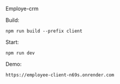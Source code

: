 Employe-crm

Build:

```
npm run build --prefix client
```

Start:

```
npm run dev
```

Demo:

```
https://employee-client-n69s.onrender.com
```
